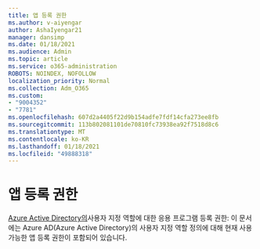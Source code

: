 ```yaml
---
title: 앱 등록 권한
ms.author: v-aiyengar
author: AshaIyengar21
manager: dansimp
ms.date: 01/18/2021
ms.audience: Admin
ms.topic: article
ms.service: o365-administration
ROBOTS: NOINDEX, NOFOLLOW
localization_priority: Normal
ms.collection: Adm_O365
ms.custom:
- "9004352"
- "7781"
ms.openlocfilehash: 607d2a4405f22d9b154adfe7fdf14cfa273ee8fb
ms.sourcegitcommit: 113b802081101de70810fc73938ea92f7518d8c6
ms.translationtype: MT
ms.contentlocale: ko-KR
ms.lasthandoff: 01/18/2021
ms.locfileid: "49888318"
---
```

# <a name="app-registration-permissions"></a>앱 등록 권한

[Azure Active Directory의](https://docs.microsoft.com/azure/active-directory/roles/custom-available-permissions)사용자 지정 역할에 대한 응용 프로그램 등록 권한: 이 문서에는 Azure AD(Azure Active Directory)의 사용자 지정 역할 정의에 대해 현재 사용 가능한 앱 등록 권한이 포함되어 있습니다.
